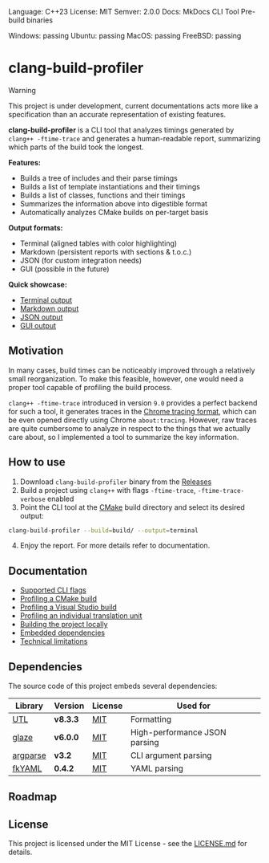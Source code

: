 Language: C++23
License: MIT
Semver: 2.0.0
Docs: MkDocs
CLI Tool
Pre-build binaries

Windows: passing
Ubuntu: passing
MacOS: passing
FreeBSD: passing

# clang-build-profiler

> [!Warning]
> This project is under development, current documentations acts more like a specification than an accurate representation of existing features.

**clang-build-profiler** is a CLI tool that analyzes timings generated by `clang++ -ftime-trace` and generates a human-readable report, summarizing which parts of the build took the longest.

**Features:**

- Builds a tree of includes and their parse timings
- Builds a list of template instantiations and their timings
- Builds a list of classes, functions and their timings
- Summarizes the information above into digestible format
- Automatically analyzes CMake builds on per-target basis

**Output formats:**

- Terminal (aligned tables with color highlighting)
- Markdown (persistent reports with sections & t.o.c.)
- JSON (for custom integration needs)
- GUI (possible in the future)

**Quick showcase:**

- [Terminal output]()
- [Markdown output]()
- [JSON output]()
- [GUI output]()

## Motivation

In many cases, build times can be noticeably improved through a relatively small reorganization. To make this feasible, however, one would need a proper tool capable of profiling the build process.

`clang++ -ftime-trace` introduced in version `9.0` provides a perfect backend for such a tool, it generates traces in the [Chrome tracing format](https://docs.google.com/document/d/1CvAClvFfyA5R-PhYUmn5OOQtYMH4h6I0nSsKchNAySU), which can be even opened directly using Chrome `about:tracing`. However, raw traces are quite cumbersome to analyze in respect to the things that we actually care about, so I implemented a tool to summarize the key information.

## How to use

1. Download `clang-build-profiler` binary from the [Releases]()
2. Build a project using `clang++` with flags `-ftime-trace`, `-ftime-trace-verbose` enabled
3. Point the CLI tool at the [CMake]() build directory and select its desired output:

```sh
clang-build-profiler --build=build/ --output=terminal
```

4. Enjoy the report. For more details refer to documentation.

## Documentation

- [Supported CLI flags]()
- [Profiling a CMake build]()
- [Profiling a Visual Studio build]()
- [Profiling an individual translation unit]()
- [Building the project locally]()
- [Embedded dependencies]()
- [Technical limitations]()

## Dependencies

The source code of this project embeds several dependencies:

| Library                                         | Version    | License                                                      | Used for                      |
| ----------------------------------------------- | ---------- | ------------------------------------------------------------ | ----------------------------- |
| [UTL](https://github.com/DmitriBogdanov/UTL)    | **v8.3.3** | [MIT](https://github.com/DmitriBogdanov/UTL/blob/master/docs/LICENSE.md) | Formatting                    |
| [glaze](https://github.com/stephenberry/glaze)  | **v6.0.0** | [MIT](https://github.com/stephenberry/glaze/blob/main/LICENSE) | High-performance JSON parsing |
| [argparse](https://github.com/p-ranav/argparse) | **v3.2**   | [MIT](https://github.com/p-ranav/argparse/blob/master/LICENSE) | CLI argument parsing          |
| [fkYAML](https://github.com/fktn-k/fkYAML)      | **0.4.2**  | [MIT](https://github.com/fktn-k/fkYAML/blob/main/LICENSE.txt) | YAML parsing                  |

## Roadmap



## License

This project is licensed under the MIT License - see the [LICENSE.md](../LICENSE.md) for details.
